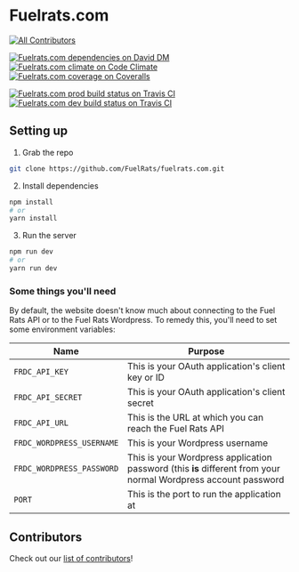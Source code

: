 # Fuelrats.com
[![All Contributors](https://img.shields.io/badge/all_contributors-6-orange.svg?style=flat-square)](#contributors)

[![Fuelrats.com dependencies on David DM](https://img.shields.io/david/Fuelrats/fuelrats.com.svg?style=flat-square)](https://david-dm.org/Fuelrats/fuelrats.com)
[![Fuelrats.com climate on Code Climate](https://img.shields.io/codeclimate/github/FuelRats/fuelrats.com.svg?style=flat-square)](https://codeclimate.com/github/FuelRats/fuelrats.com)
[![Fuelrats.com coverage on Coveralls](https://img.shields.io/coveralls/FuelRats/fuelrats.com.svg?style=flat-square)](https://coveralls.io/github/FuelRats/fuelrats.com)

[![Fuelrats.com prod build status on Travis CI](https://img.shields.io/travis/FuelRats/fuelrats.com/master.svg?style=flat-square&label=prod)](https://travis-ci.org/FuelRats/fuelrats.com)
[![Fuelrats.com dev build status on Travis CI](https://img.shields.io/travis/FuelRats/fuelrats.com/master.svg?style=flat-square&label=dev)](https://travis-ci.org/FuelRats/fuelrats.com)

## Setting up

1. Grab the repo
```bash
git clone https://github.com/FuelRats/fuelrats.com.git
```

2. Install dependencies
```bash
npm install
# or
yarn install
```

3. Run the server
```bash
npm run dev
# or
yarn run dev
```

### Some things you'll need

By default, the website doesn't know much about connecting to the Fuel Rats API or to the Fuel Rats Wordpress. To remedy this, you'll need to set some environment variables:

| Name                      | Purpose |
|---------------------------|---------|
| `FRDC_API_KEY`            | This is your OAuth application's client key or ID |
| `FRDC_API_SECRET`         | This is your OAuth application's client secret |
| `FRDC_API_URL`            | This is the URL at which you can reach the Fuel Rats API |
| `FRDC_WORDPRESS_USERNAME` | This is your Wordpress username |
| `FRDC_WORDPRESS_PASSWORD` | This is your Wordpress application password (this **is** different from your normal Wordpress account password |
| `PORT`                    | This is the port to run the application at |

## Contributors

Check out our [list of contributors](CONTRIBUTORS.md)!
